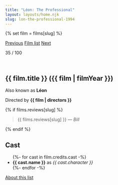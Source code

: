 ```yaml
---
title: "Léon: The Professional"
layout: layouts/home.njk
slug: lon-the-professional-1994
---
```


{% set film = films[slug] %}

<nav class="films">
  <a class="prev" href="../four-weddings-and-a-funeral-1994">Previous</a>
  <a href="../">Film list</a>
  <a class="next" href="../fargo-1996">Next</a>
</nav>

<p>35 / 100</p>

<article class="film">
  <div class="backdrop-and-poster">
    <img class="poster" src="../films/posters/{{ film.slug }}.jpg" alt="">
    <img class="backdrop" src="../films/backdrops/{{ film.slug }}.jpg" alt="">
  </div>

  <h1>{{ film.title }} ({{ film | filmYear }})</h1>

  <p>Also known as <strong>Léon</strong></p>

  <p class="director">
    Directed by <strong>{{ film | directors }}</strong>
  </p>

  {% if films.reviews[slug] %}
    <blockquote> 
      {{ films.reviews[slug] }} <em>— Bill</em>
    </blockquote> 
  {% endif %}

  <h2>
    Cast
  </h2>
  <ul>
    {%- for cast in film.credits.cast -%}
      <li>
        <strong>{{ cast.name }}</strong> as <em>{{ cast.character }}</em>
      </li>
    {%- endfor -%}
  </ul>
</article>
<footer>
  <a href="../about">About this list</a>
</footer>

